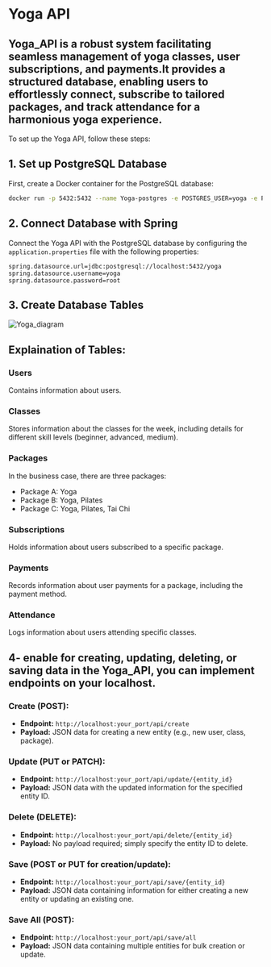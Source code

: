 # Yoga API

## Yoga_API is a robust system facilitating seamless management of yoga classes, user subscriptions, and payments.It provides a structured database, enabling users to effortlessly connect, subscribe to tailored packages, and track attendance for a harmonious yoga experience.


To set up the Yoga API, follow these steps:

## 1. Set up PostgreSQL Database

First, create a Docker container for the PostgreSQL database:

```bash
docker run -p 5432:5432 --name Yoga-postgres -e POSTGRES_USER=yoga -e POSTGRES_PASSWORD=root -e POSTGRES_DB=yoga -d postgres
```


## 2. Connect Database with Spring

Connect the Yoga API with the PostgreSQL database by configuring the `application.properties` file with the following properties:

```properties
spring.datasource.url=jdbc:postgresql://localhost:5432/yoga
spring.datasource.username=yoga
spring.datasource.password=root
```


## 3. Create Database Tables

![Yoga_diagram](https://github.com/Mostafahassen1/Yoga-API/assets/134046265/359b92cf-2010-4072-9e65-0fe88e6c0b54)


## Explaination of Tables:

### Users
Contains information about users.

### Classes
Stores information about the classes for the week, including details for different skill levels (beginner, advanced, medium).


### Packages
In the business case, there are three packages:
- Package A: Yoga
- Package B: Yoga, Pilates
- Package C: Yoga, Pilates, Tai Chi

### Subscriptions
Holds information about users subscribed to a specific package.

### Payments
Records information about user payments for a package, including the payment method.

### Attendance
Logs information about users attending specific classes.


## 4- enable  for creating, updating, deleting, or saving data in the Yoga_API, you can implement endpoints on your localhost.

### Create (POST):

- **Endpoint:** `http://localhost:your_port/api/create`
- **Payload:** JSON data for creating a new entity (e.g., new user, class, package).

### Update (PUT or PATCH):

- **Endpoint:** `http://localhost:your_port/api/update/{entity_id}`
- **Payload:** JSON data with the updated information for the specified entity ID.

### Delete (DELETE):

- **Endpoint:** `http://localhost:your_port/api/delete/{entity_id}`
- **Payload:** No payload required; simply specify the entity ID to delete.

### Save (POST or PUT for creation/update):

- **Endpoint:** `http://localhost:your_port/api/save/{entity_id}`
- **Payload:** JSON data containing information for either creating a new entity or updating an existing one.

### Save All (POST):

- **Endpoint:** `http://localhost:your_port/api/save/all`
- **Payload:** JSON data containing multiple entities for bulk creation or update.

